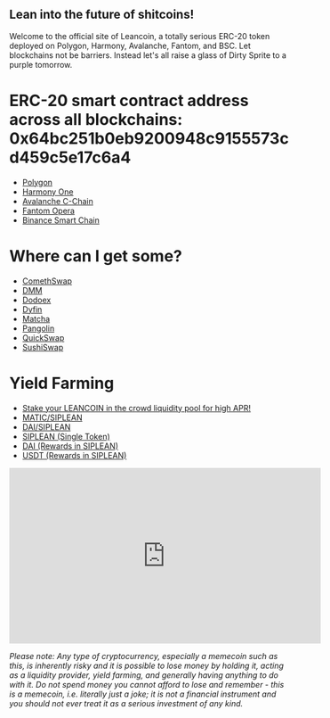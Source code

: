 ## Lean into the future of shitcoins!

Welcome to the official site of Leancoin, a totally serious ERC-20 token deployed on Polygon, Harmony, Avalanche, Fantom, and BSC. Let blockchains not be barriers. Instead let's all raise a glass of Dirty Sprite to a purple tomorrow.

# ERC-20 smart contract address across all blockchains: 0x64bc251b0eb9200948c9155573cd459c5e17c6a4

* [Polygon](https://polygonscan.com/token/0x64bc251b0eb9200948c9155573cd459c5e17c6a4)
* [Harmony One](https://explorer.harmony.one/address/0x64bc251b0eb9200948c9155573cd459c5e17c6a4)
* [Avalanche C-Chain](https://snowtrace.io/token/0x64bc251b0eb9200948c9155573cd459c5e17c6a4)
* [Fantom Opera](https://ftmscan.com/token/0x64bc251b0eb9200948c9155573cd459c5e17c6a4)
* [Binance Smart Chain](https://bscscan.com/token/0x64bc251b0eb9200948c9155573cd459c5e17c6a4)

# Where can I get some?

* [ComethSwap](https://swap.cometh.io/#/swap?outputCurrency=0x64bc251b0eb9200948c9155573cd459c5e17c6a4)
* [DMM](https://dmm.exchange/#/swap?outputCurrency=0x64bc251b0eb9200948c9155573cd459c5e17c6a4)
* [Dodoex](https://app.dodoex.io/exchange/MATIC-SIPLEAN?network=polygon)
* [Dyfin](https://exchange.dfyn.network/#/swap?outputCurrency=0x64bc251b0eb9200948c9155573cd459c5e17c6a4)
* [Matcha](https://matcha.xyz/markets/137/0x64bc251b0eb9200948c9155573cd459c5e17c6a4/0xeeeeeeeeeeeeeeeeeeeeeeeeeeeeeeeeeeeeeeee)
* [Pangolin](https://app.pangolin.exchange/#/swap?outputCurrency=0x64bc251b0eb9200948c9155573cd459c5e17c6a4)
* [QuickSwap](https://quickswap.exchange/#/swap?outputCurrency=0x64bc251b0eb9200948c9155573cd459c5e17c6a4)
* [SushiSwap](https://app.sushi.com/swap?outputCurrency=0x64bc251b0eb9200948c9155573cd459c5e17c6a4)

# Yield Farming

* [Stake your LEANCOIN in the crowd liquidity pool for high APR!](https://app.dodoex.io/cp/0x737a822e5e7e16ed2e885fd675c6797681713cf2?network=polygon)
* [MATIC/SIPLEAN](https://app.dodoex.io/mining?network=polygon&mining=0x4e07cc76785a17c5222f8ff05962e402984bc69d)
* [DAI/SIPLEAN](https://app.dodoex.io/mining?network=polygon&mining=0xbd99062e97e95e3dc9433488e3c2a52839f75448)
* [SIPLEAN (Single Token)](https://app.dodoex.io/mining?network=polygon&mining=0xd3f5179770341f9de6a7b9eae517de1708bc361f)
* [DAI (Rewards in SIPLEAN)](https://app.dodoex.io/mining?network=polygon&mining=0x4c55af4187c1b44cc4afa8503ddc5a8fc49ac21d)
* [USDT (Rewards in SIPLEAN)](https://app.dodoex.io/mining?network=polygon&mining=0x797a9564626d1b1270e4beb31d73582a4f830988)

<p>
<p>
  
<center>
<iframe width="560" height="315" src="https://www.youtube-nocookie.com/embed/baStH4Q0DSk" title="YouTube video player" frameborder="0" allow="accelerometer; autoplay; clipboard-write; encrypted-media; gyroscope; picture-in-picture" allowfullscreen></iframe>
</center>

<p>
<p>
<p>
  

  
<i>Please note: Any type of cryptocurrency, especially a memecoin such as this, is inherently risky and it is possible to lose money by holding it, acting as a liquidity provider, yield farming, and generally having anything to do with it. Do not spend money you cannot afford to lose and remember - this is a memecoin, i.e. literally just a joke; it is not a financial instrument and you should not ever treat it as a serious investment of any kind.</i>
